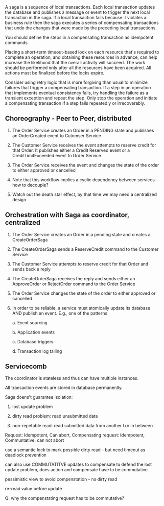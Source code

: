 A saga is a sequence of local transactions. Each local transaction updates the database and publishes a message or event to trigger the next local transaction in the saga. If a local transaction fails because it violates a business rule then the saga executes a series of compensating transactions that undo the changes that were made by the preceding local transactions.

You should define the steps in a compensating transaction as idempotent commands.

Placing a short-term timeout-based lock on each resource that's required to complete an operation, and obtaining these resources in advance, can help increase the likelihood that the overall activity will succeed. The work should be performed only after all the resources have been acquired. All actions must be finalized before the locks expire.

Consider using retry logic that is more forgiving than usual to minimize failures that trigger a compensating transaction. If a step in an operation that implements eventual consistency fails, try handling the failure as a transient exception and repeat the step. Only stop the operation and initiate a compensating transaction if a step fails repeatedly or irrecoverably.

Choreography - Peer to Peer, distributed
-------

1. The Order Service creates an Order in a PENDING state and publishes an OrderCreated event to Cutomser Service

2. The Customer Service receives the event attempts to reserve credit for that Order. It publishes either a Credit Reserved event or a CreditLimitExceeded event to Order Service

3. The Order Service receives the event and changes the state of the order to either approved or cancelled

5. Note that this workflow implies a cyclic dependency between services - how to decouple?

6. Watch out the death star effect, by that time we may need a centralized design


Orchestration with Saga as coordinator, centralized
--------
1. The Order Service creates an Order in a pending state and creates a CreateOrderSaga

2. The CreateOrderSaga sends a ReserveCredit command to the Customer Service

3. The Customer Service attempts to reserve credit for that Order and sends back a reply

4. The CreateOrderSaga receives the reply and sends either an ApproveOrder or RejectOrder command to the Order Service

5. The Order Service changes the state of the order to either approved or cancelled

6. In order to be reliable, a service must atomically update its database AND publish an event. E.g., one of the patterns

	a. Event sourcing

	b. Application events

	c. Database triggers

	d. Transaction log tailing


Servicecomb 
------------
The coordinator is stateless and thus can have multiple instances.

All transaction events are stored in database permanently.

Saga doens't guarantee isolation:

1. lost update problem 

2. dirty read problem: read unsubmitted data 

3. non-repetable read: read submitted data from another txn in between


Request: Idempotent, Can abort, Compensating request: Idempotent, Communtative, can not abort

use a semantic lock to mark possible dirty read - but need timeout as deadlock prevention

can also use COMMUTATITVE updates to compensate to defend the lost update problem, does action and compensate have to be commutative

pessimistic view to avoid compenstation - no dirty read

re-read value before update

Q: why the compenstating request has to be commutative?
